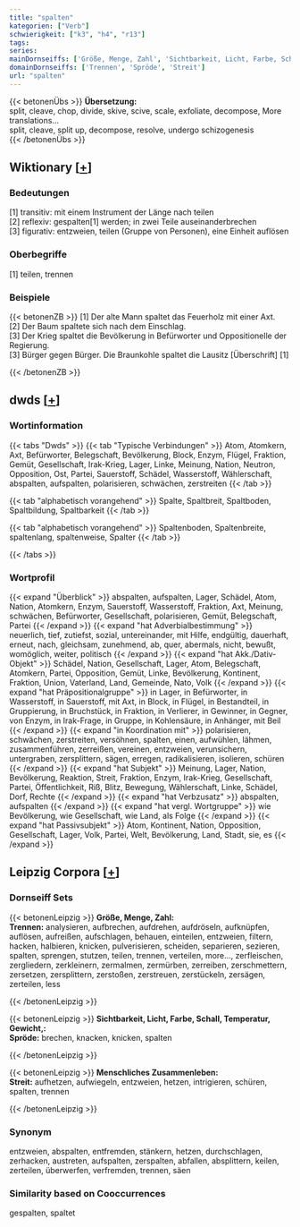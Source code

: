 ```yaml
---
title: "spalten"
kategorien: ["Verb"]
schwierigkeit: ["k3", "h4", "r13"]
tags:
series:
mainDornseiffs: ['Größe, Menge, Zahl', 'Sichtbarkeit, Licht, Farbe, Schall, Temperatur, Gewicht,', 'Menschliches Zusammenleben']
domainDornseiffs: ['Trennen', 'Spröde', 'Streit']
url: "spalten"
---
```


{{< betonenÜbs >}}
**Übersetzung:**  
split, cleave, chop, divide, skive, scive, scale, exfoliate, decompose, More translations...  
split, cleave, split up, decompose, resolve, undergo schizogenesis  
{{< /betonenÜbs >}}

## Wiktionary [[+](https://de.wiktionary.org/wiki/spalten)]

### Bedeutungen
[1] transitiv: mit einem Instrument der Länge nach teilen  
[2] reflexiv: gespalten[1] werden; in zwei Teile auseinanderbrechen  
[3] figurativ: entzweien, teilen (Gruppe von Personen), eine Einheit auflösen  

### Oberbegriffe
[1] teilen, trennen  

### Beispiele
{{< betonenZB >}}
[1] Der alte Mann spaltet das Feuerholz mit einer Axt.  
[2] Der Baum spaltete sich nach dem Einschlag.  
[3] Der Krieg spaltet die Bevölkerung in Befürworter und Oppositionelle der Regierung.  
[3] Bürger gegen Bürger. Die Braunkohle spaltet die Lausitz [Überschrift] [1]  

{{< /betonenZB >}}


## dwds [[+](https://www.dwds.de/wb/spalten)]

### Wortinformation
{{< tabs "Dwds" >}}
{{< tab "Typische Verbindungen" >}}
Atom, Atomkern, Axt, Befürworter, Belegschaft, Bevölkerung, Block, Enzym, Flügel, Fraktion, Gemüt, Gesellschaft, Irak-Krieg, Lager, Linke, Meinung, Nation, Neutron, Opposition, Ost, Partei, Sauerstoff, Schädel, Wasserstoff, Wählerschaft, abspalten, aufspalten, polarisieren, schwächen, zerstreiten
{{< /tab >}}

{{< tab "alphabetisch vorangehend" >}}
Spalte, Spaltbreit, Spaltboden, Spaltbildung, Spaltbarkeit
{{< /tab >}}

{{< tab "alphabetisch vorangehend" >}}
Spaltenboden, Spaltenbreite, spaltenlang, spaltenweise, Spalter
{{< /tab >}}

{{< /tabs >}}

### Wortprofil
{{< expand "Überblick" >}} abspalten, aufspalten, Lager, Schädel, Atom, Nation, Atomkern, Enzym, Sauerstoff, Wasserstoff, Fraktion, Axt, Meinung, schwächen, Befürworter, Gesellschaft, polarisieren, Gemüt, Belegschaft, Partei {{< /expand >}}
{{< expand "hat Adverbialbestimmung" >}} neuerlich, tief, zutiefst, sozial, untereinander, mit Hilfe, endgültig, dauerhaft, erneut, nach, gleichsam, zunehmend, ab, quer, abermals, nicht, bewußt, womöglich, weiter, politisch {{< /expand >}}
{{< expand "hat Akk./Dativ-Objekt" >}} Schädel, Nation, Gesellschaft, Lager, Atom, Belegschaft, Atomkern, Partei, Opposition, Gemüt, Linke, Bevölkerung, Kontinent, Fraktion, Union, Vaterland, Land, Gemeinde, Nato, Volk {{< /expand >}}
{{< expand "hat Präpositionalgruppe" >}} in Lager, in Befürworter, in Wasserstoff, in Sauerstoff, mit Axt, in Block, in Flügel, in Bestandteil, in Gruppierung, in Bruchstück, in Fraktion, in Verlierer, in Gewinner, in Gegner, von Enzym, in Irak-Frage, in Gruppe, in Kohlensäure, in Anhänger, mit Beil {{< /expand >}}
{{< expand "in Koordination mit" >}} polarisieren, schwächen, zerstreiten, versöhnen, spalten, einen, aufwühlen, lähmen, zusammenführen, zerreißen, vereinen, entzweien, verunsichern, untergraben, zersplittern, sägen, erregen, radikalisieren, isolieren, schüren {{< /expand >}}
{{< expand "hat Subjekt" >}} Meinung, Lager, Nation, Bevölkerung, Reaktion, Streit, Fraktion, Enzym, Irak-Krieg, Gesellschaft, Partei, Öffentlichkeit, Riß, Blitz, Bewegung, Wählerschaft, Linke, Schädel, Dorf, Rechte {{< /expand >}}
{{< expand "hat Verbzusatz" >}} abspalten, aufspalten {{< /expand >}}
{{< expand "hat vergl. Wortgruppe" >}} wie Bevölkerung, wie Gesellschaft, wie Land, als Folge {{< /expand >}}
{{< expand "hat Passivsubjekt" >}} Atom, Kontinent, Nation, Opposition, Gesellschaft, Lager, Volk, Partei, Welt, Bevölkerung, Land, Stadt, sie, es {{< /expand >}}

## Leipzig Corpora [[+](https://corpora.uni-leipzig.de/en/res?word=spalten&corpusId=deu_newscrawl-public_2018)]

### Dornseiff Sets
{{< betonenLeipzig >}}
**Größe, Menge, Zahl:**  
**Trennen:** analysieren, aufbrechen, aufdrehen, aufdröseln, aufknüpfen, auflösen, aufreißen, aufschlagen, behauen, einteilen, entzweien, filtern, hacken, halbieren, knicken, pulverisieren, scheiden, separieren, sezieren, spalten, sprengen, stutzen, teilen, trennen, verteilen, more..., zerfleischen, zergliedern, zerkleinern, zermalmen, zermürben, zerreiben, zerschmettern, zersetzen, zersplittern, zerstoßen, zerstreuen, zerstückeln, zersägen, zerteilen, less  

{{< /betonenLeipzig >}}


{{< betonenLeipzig >}}
**Sichtbarkeit, Licht, Farbe, Schall, Temperatur, Gewicht,:**  
**Spröde:** brechen, knacken, knicken, spalten  

{{< /betonenLeipzig >}}


{{< betonenLeipzig >}}
**Menschliches Zusammenleben:**  
**Streit:** aufhetzen, aufwiegeln, entzweien, hetzen, intrigieren, schüren, spalten, trennen  

{{< /betonenLeipzig >}}

### Synonym
entzweien, abspalten, entfremden, stänkern, hetzen, durchschlagen, zerhacken, austreten, aufspalten, zerspalten, abfallen, absplittern, keilen, zerteilen, überwerfen, verfremden, trennen, säen


### Similarity based on Cooccurrences
gespalten, spaltet

